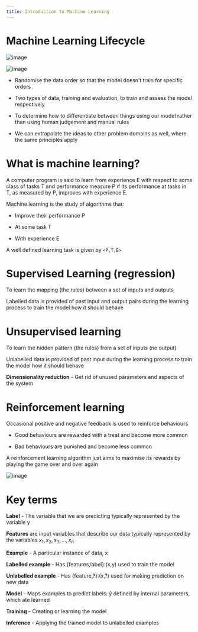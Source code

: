 ```yaml
---
title: Introduction to Machine Learning
---
```


# Machine Learning Lifecycle

![image](/img/Year_2/Software_Methodologies/Machine_Learning/Introduction/Lifecycle.png)

![image](/img/Year_2/Software_Methodologies/Machine_Learning/Introduction/Lifecycle1.png)

- Randomise the data order so that the model doesn’t train for
  specific orders

- Two types of data, training and evaluation, to train and assess the
  model respectively

- To determine how to differentiate between things using our model
  rather than using human judgement and manual rules

- We can extrapolate the ideas to other problem domains as well, where
  the same principles apply

# What is machine learning?

<Definition name="Machine Learning">
A computer program is said to learn from experience E with respect to some class of tasks T and performance measure P if its performance at tasks in T, as measured by P, improves with experience E.
</Definition>

Machine learning is the study of algorithms that:

- Improve their performance P

- At some task T

- With experience E

A well defined learning task is given by `<P,T,E>`

# Supervised Learning (regression)

To learn the mapping (the rules) between a set of inputs and outputs

Labelled data is provided of past input and output pairs during the
learning process to train the model how it should behave

# Unsupervised learning

To learn the hidden pattern (the rules) from a set of inputs (no
output)

Unlabelled data is provided of past input during the learning process to
train the model how it should behave

**Dimensionality reduction** - Get rid of unused parameters and aspects
of the system

# Reinforcement learning

Occasional positive and negative feedback is used to reinforce
behaviours

- Good behaviours are rewarded with a treat and become more common

- Bad behaviours are punished and become less common

A reinforcement learning algorithm just aims to maximise its rewards by
playing the game over and over again

![image](/img/Year_2/Software_Methodologies/Machine_Learning/Introduction/Categories.png)

# Key terms

**Label** - The variable that we are predicting typically represented by
the variable y

**Features** are input variables that describe our data typically
represented by the variables ${x_1,x_2,x_3,...,x_n}$

**Example** - A particular instance of data, x

**Labelled example** - Has {features,label}:(x,y) used to train the
model

**Unlabelled example** - Has {feature,?}:(x,?) used for making
prediction on new data

**Model** - Maps examples to predict labels: $\hat{y}$ defined by
internal parameters, which ate learned

**Training** - Creating or learning the model

**Inference** - Applying the trained model to unlabelled examples
